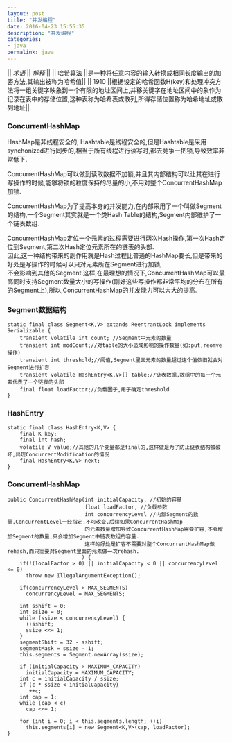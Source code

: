 ```yaml
---
layout: post
title: "并发编程"
date: 2016-04-23 15:55:35
description: "并发编程"
categories:
- java
permalink: java
---  
```


|| *术语* || *解释* ||
|| 哈希算法 ||是一种将任意内容的输入转换成相同长度输出的加密方法,其输出被称为哈希值||
|| 1910 ||根据设定的哈希函数H(key)和处理冲突方法将一组关键字映象到一个有限的地址区间上,并移关键字在地址区间中的象作为记录在表中的存储位置,这种表称为哈希表或散列,所得存储位置称为哈希地址或散列地址||

### ConcurrentHashMap  
HashMap是非线程安全的,
Hashtable是线程安全的,但是Hashtable是采用synchonized进行同步的,相当于所有线程进行读写时,都去竞争一把锁,导致效率非常低下.  

ConcurrentHashMap可以做到读取数据不加锁,并且其内部结构可以让其在进行写操作的时候,能够将锁的粒度保持的尽量的小,不用对整个ConcurrentHashMap加锁.  

ConcurrentHashMap为了提高本身的并发能力,在内部采用了一个叫做Segment的结构,一个Segment其实就是一个类Hash Table的结构,Segment内部维护了一个链表数组.

ConcurrentHashMap定位一个元素的过程需要进行两次Hash操作,第一次Hash定位到Segment,第二次Hash定位元素所在的链表的头部.  
因此,这一种结构带来的副作用就是Hash过程比普通的HashMap要长,但是带来的好处是写操作的时候可以只对元素所在Segment进行加锁,  
不会影响到其他的Segment.这样,在最理想的情况下,ConcurrentHashMap可以最高同时支持Segment数量大小的写操作(刚好这些写操作都非常平均的分布在所有的Segment上),所以,ConcurrentHashMap的并发能力可以大大的提高.

### Segment数据结构  
```vim
static final class Segment<K,V> extands ReentrantLock implements Serializable {
    transient volatile int count; //Segment中元素的数量
    transient int modCount;//对table的大小造成影响的操作数量(如:put,reomve操作)
    transient int threshold;//阈值,Segment里面元素的数量超过这个值依旧就会对Segment进行扩容
    transient volatile HashEntry<K,V>[] table;//链表数据,数组中的每一个元素代表了一个链表的头部
    final float loadFactor;//负载因子,用于确定threshold
}
```

### HashEntry  
```vim
static final class HashEntry<K,V> {
    final K key;
    final int hash;
    volatile V value;//其他的几个变量都是final的,这样做是为了防止链表结构被破坏,出现ConcurrentModification的情况
    final HashEntry<K,V> next;
}
```

### ConcurrentHashMap  
```vim
public ConcurrentHashMap(int initialCapacity, //初始的容量
                         float loadFactor, //负载参数
                         int concurrencyLevel //内部Segment的数量,ConcurrentLevel一经指定,不可改变,后续如果ConcurrentHashMap
                         的元素数量增加导致ConcurrentHashMap需要扩容,不会增加Segment的数量,只会增加Segment中链表数组的容量.
                         这样的好处是扩容不需要对整个ConcurrentHashMap做rehash,而只需要对Segment里面的元素做一次rehash.
                        ) {
    if(!(localFactor > 0) || initialCapacity < 0 || concurrencyLevel <= 0)
      throw new IllegalArgumentException();
      
    if(concurrencyLevel > MAX_SEGMENTS)
      concurrencyLevel = MAX_SEGMENTS;
    
    int sshift = 0;
    int ssize = 0;
    while (ssize < concurrencyLevel) {
      ++sshift;
      ssize <<= 1;
    }
    segmentShift = 32 - sshift;
    segmentMask = ssize - 1;
    this.segments = Segment.newArray(ssize);
    
    if (initialCapacity > MAXIMUM_CAPACITY)
      initialCapacity = MAXIMUM_CAPACITY;
    int c = initialCapacity / ssize;
    if (c * ssize < initialCapacity)
       ++c;
    int cap = 1;
    while (cap < c)
      cap <<= 1;
    
    for (int i = 0; i < this.segments.length; ++i)
      this.segments[i] = new Segment<K,V>(cap, loadFactor);
}
```
